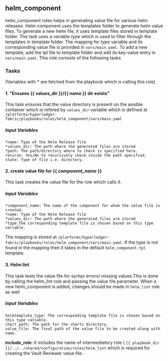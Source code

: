 ## helm_component
helm_component roles helps in generating value file for various helm releases. Helm component uses the templates folder to generate helm value files. To generate a new helm file, it uses template files stored in template folder. The task uses a variable *type* which is used to filter through the templates in template folder.
The mapping for *type* variable and its corresponding value file is provided in `vars/main.yaml`.
To add a new template, add the tpl file to template folder and add its key-value entry in `vars/main.yaml`. 
This role consists of the following tasks

### Tasks
(Variables with * are fetched from the playbook which is calling this role)
#### 1. "Ensures {{ values_dir }}/{{ name }} dir exists"
This task ensures that the value directory is present on the ansible container which is refered by `values_dir` variable which is defined at `/platforms/hyperledger-fabric/playbooks/roles/helm_component/vars/main.yaml`
##### Input Variables

    *name: Type of the Helm Release file 
    *values_dir: The path where the generated files are stored
    *path: The path/directory where to check is specified here.
    recurse: Yes/No to recursively check inside the path specified. 
    state: Type of file i.e. directory.


#### 2. create value file for {{ *component_name* }}
This task creates the value file for the role which calls it. 
##### Input Variables
    *component_name: The name of the component for whom the value file is created.
    *name: Type of the Helm Release file 
    *values_dir: The path where the generated files are stored
    *type:The corresponding template file is chosen based on this type variable.
The mapping is stored at `/platforms/hyperledger-fabric/playbooks/roles/helm_component/vars/main.yaml`. If the type is not found in the mapping then it takes in the default `helm_component.tpl` template.
 

#### 3. Helm lint
This task tests the value file for syntax errors/ missing values.This is done by calling the helm_lint role and passing the value file parameter. When a new helm_component is added, changes should be made in `helm_lint` role as well
##### Input Variables
    helmtemplate_type: The corresponding template file is chosen based on this type variable.
    chart_path: The path for the charts directory.
    value_file: The final path of the value file to be created along with name.
    
**include_role**: It includes the name of intermediatory role ( `{{ playbook_dir }}/../../shared/configuration/roles/helm_lint` which is required for creating the Vault Reviewer value file.

